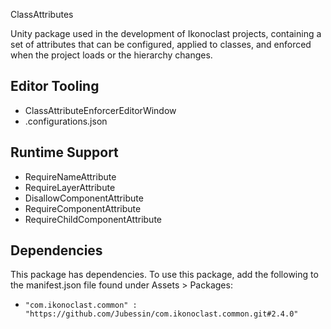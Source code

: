 ClassAttributes

Unity package used in the development of Ikonoclast projects, containing a set of attributes that can be configured, applied to classes, and enforced when the project loads or the hierarchy changes.

## Editor Tooling

- ClassAttributeEnforcerEditorWindow
- .configurations.json

## Runtime Support

- RequireNameAttribute
- RequireLayerAttribute
- DisallowComponentAttribute
- RequireComponentAttribute
- RequireChildComponentAttribute

## Dependencies

This package has dependencies. To use this package, add the following to the manifest.json file found under Assets > Packages:

* `"com.ikonoclast.common" : "https://github.com/Jubessin/com.ikonoclast.common.git#2.4.0"`
